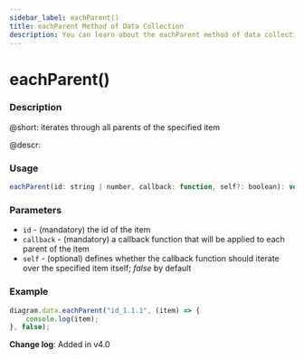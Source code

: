 ```yaml
---
sidebar_label: eachParent()
title: eachParent Method of Data Collection
description: You can learn about the eachParent method of data collection in the documentation of the DHTMLX JavaScript Diagram library. Browse developer guides and API reference, try out code examples and live demos, and download a free 30-day evaluation version of DHTMLX Diagram.
---
```


# eachParent()

### Description

@short: iterates through all parents of the specified item

@descr:

### Usage

~~~js
eachParent(id: string | number, callback: function, self?: boolean): void
~~~

### Parameters

- `id` - (mandatory) the id of the item
- `callback` - (mandatory) a callback function that will be applied to each parent of the item
- `self` - (optional) defines whether the callback function should iterate over the specified item itself; *false* by default

### Example

~~~js
diagram.data.eachParent("id_1.1.1", (item) => {
    console.log(item);
}, false);
~~~

**Change log**: Added in v4.0
